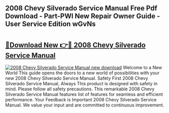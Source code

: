 ## 2008 Chevy Silverado Service Manual Free Pdf Download - Part-PWl New Repair Owner Guide - User Service Edition wGvNs

# <h2><a href="http://bc25932.oget.top/?id=2008+Chevy+Silverado+Service+Manual">🔗Download New 👉🔴 2008 Chevy Silverado Service Manual</a></h2>

[![2008 Chevy Silverado Service Manual new download](https://i.imgur.com/5g1atiW.png)](http://bc25932.oget.top/?id=2008+Chevy+Silverado+Service+Manual)
Welcome to a New World This guide opens the doors to a new world of possibilities with your new 2008 Chevy Silverado Service Manual. Safety First 2008 Chevy Silverado Service Manual, Always This product is designed with safety in mind. Please follow all safety precautions. This remarkable 2008 Chevy Silverado Service Manual features list of features for seamless and efficient performance. Your Feedback is Important 2008 Chevy Silverado Service Manual. We value your input and are committed to continuous improvement.
